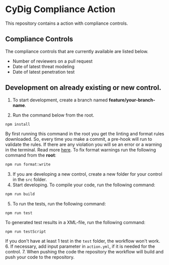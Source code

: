 # CyDig Compliance Action

This repository contains a action with compliance controls.

## Compliance Controls

The compliance controls that are currently available are listed below.

* Number of reviewers on a pull request
* Date of latest threat modeling
* Date of latest penetration test

## Development on already existing or new control.

1. To start development, create a branch named **feature/your-branch-name**.

2. Run the command below from the root.

```bash
npm install
```

By first running this command in the root you get the linting and format rules downloaded. So, every time you make a commit, a pre-hook will run to validate the rules. If there are any violation you will se an error or a warning in the terminal. Read more [here](/LinitingAndFormat.md). To fix format warnings run the following command from the **root**:

```bash
npm run format:write
```

3. If you are developing a new control, create a new folder for your control in the ```src``` folder.
4. Start developing. To compile your code, run the following command:  

```bash
npm run build
```

5. To run the tests, run the following command:   

```bash 
npm run test
```

To generated test results in a XML-file, run the following command:  

```bash 
npm run testScript 
```

If you don't have at least 1 test in the ```test``` folder, the workflow won't work. 
6. If necessary, add input parameter in ```action.yml```, if it is needed for the control.
7. When pushing the code the repository the workflow will build and push your code to the repository.

